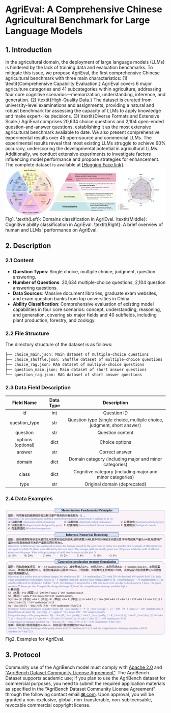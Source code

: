 # AgriEval: A Comprehensive Chinese Agricultural Benchmark for Large Language Models
## 1. Introduction
In the agricultural domain, the deployment of large language models (LLMs) is hindered by the lack of training data and evaluation benchmarks. To mitigate this issue, we propose AgriEval, the first comprehensive Chinese agricultural benchmark with three main characteristics: (1) \textit{Comprehensive Capability Evaluation.} AgriEval covers 6 major agriculture categories and 41 subcategories within agriculture, addressing four core cognitive scenarios—memorization, understanding, inference, and generation. (2) \textit{High-Quality Data.} The dataset is curated from university-level examinations and assignments, providing a natural and robust benchmark for assessing the capacity of LLMs to apply knowledge and make expert-like decisions. (3) \textit{Diverse Formats and Extensive Scale.} AgriEval comprises 20,634 choice questions and 2,104 open-ended question-and-answer questions, establishing it as the most extensive agricultural benchmark available to date. We also present comprehensive experimental results over 45 open-source and commercial LLMs. The experimental results reveal that most existing LLMs struggle to achieve 60\% accuracy, underscoring the developmental potential in agricultural LLMs. Additionally, we conduct extensive experiments to investigate factors influencing model performance and propose strategies for enhancement. The complete dataset is available at [[Hugging Face link]](https://huggingface.co/datasets/PaperHarvester/AgriEval).
![img](https://github.com/YanPioneer/AgriEval/blob/main/image/NIPS_main_figure_01.png)
Fig1. \textit{Left}: Domains classification in AgriEval. \textit{Middle}: Cognitive ability classification in AgriEval. \textit{Right}: A brief overview of human and LLMs' performance on AgriEval.

## 2. Description

### 2.1 Content

- **Question Types**: Single choice, multiple choice, judgment, question answering.
- **Number of Questions**: 20,634 multiple-choice questions, 2,104 question answering questions.
- **Data Sources**: Massive document libraries, graduate exam websites, and exam question banks from top universities in China.
- **Ability Classification**: Comprehensive evaluation of existing model capabilities in four core scenarios: concept, understanding, reasoning, and generation, covering six major fields and 40 subfields, including plant production, forestry, and zoology.

### 2.2 File Structure

The directory structure of the dataset is as follows:

```
├── choice_main.json: Main dataset of multiple-choice questions
├── choice_shuffle.json: Shuffle dataset of multiple-choice questions
├── choice_rag.json: RAG dataset of multiple-choice questions
├── question_main.json: Main dataset of short answer questions
└── question_rag.json: RAG dataset of short answer questions
```

### 2.3 Data Field Description

|     Field Name     | Data Type |                         Description                          |
| :----------------: | :-------: | :----------------------------------------------------------: |
|         id         |    int    |                         Question ID                          |
|   question_type    |    str    | Question type (single choice, multiple choice, judgment, short answer) |
|      question      |    str    |                       Question content                       |
| options (optional) |   dict    |                        Choice options                        |
|       answer       |    str    |                        Correct answer                        |
|       domain       |   dict    |    Domain category (including major and minor categories)    |
|       class        |   dict    |  Cognitive category (including major and minor categories)   |
|        type        |    str    |                 Original domain (deprecated)                 |

### 2.4 Data Examples

![img](https://github.com/YanPioneer/AgriEval/blob/main/image/Example_main_01.png)
Fig2. Examples for AgriEval.

## 3. Protocol

Community use of the AgriBench model must comply with [Apache 2.0](about:blank) and [“AgriBench Dataset Community License Agreement”](about:blank). The AgriBench Dataset supports academic use; if you plan to use the AgriBench dataset for commercial purposes, you need to submit the required application materials as specified in the “AgriBench Dataset Community License Agreement” through the following contact email [***@***.com](about:blank). Upon approval, you will be granted a non-exclusive, global, non-transferable, non-sublicensable, revocable commercial copyright license.
